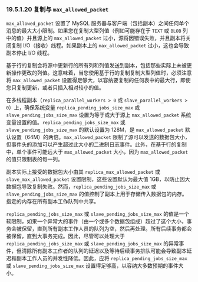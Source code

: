 ### 19.5.1.20 复制与 `max_allowed_packet`

`max_allowed_packet` 设置了 MySQL 服务器与客户端（包括副本）之间任何单个消息的最大大小限制。如果您在复制大型列值（例如可能存在于 `TEXT` 或 `BLOB` 列中的值）并且源上的 `max_allowed_packet` 过小，源将因错误失败，并且副本将关闭复制 I/O（接收）线程。如果副本上的 `max_allowed_packet` 过小，这也会导致副本停止 I/O 线程。

基于行的复制会将源中更新行的所有列和列值发送到副本，包括那些实际上未被更新操作更改的列值。这意味着，当您使用基于行的复制复制大型列值时，必须注意将 `max_allowed_packet` 设置得足够大，以容纳要复制的任何表中的最大行，即使您只复制更新，或者只插入相对较小的值。

在多线程副本（`replica_parallel_workers > 0` 或 `slave_parallel_workers > 0`）上，确保系统变量 `replica_pending_jobs_size_max` 或 `slave_pending_jobs_size_max` 设置为等于或大于源上 `max_allowed_packet` 系统变量设置的值。`replica_pending_jobs_size_max` 或 `slave_pending_jobs_size_max` 的默认设置为 128M，是 `max_allowed_packet` 默认设置（64M）的两倍。`max_allowed_packet` 限制了源可以发送的数据包大小，但事件头的添加可以产生超过此大小的二进制日志事件。此外，在基于行的复制中，单个事件可能远大于 `max_allowed_packet` 大小，因为 `max_allowed_packet` 的值只限制表的每一列。

副本实际上接受的数据包大小由其 `replica_max_allowed_packet` 或 `slave_max_allowed_packet` 设置限制，这些设置默认为最大值 1GB，以防止因大数据包导致复制失败。然而，`replica_pending_jobs_size_max` 或 `slave_pending_jobs_size_max` 的值控制了副本上用于存储传入数据包的内存。指定的内存在所有副本工作队列中共享。

`replica_pending_jobs_size_max` 或 `slave_pending_jobs_size_max` 的值是一个软限制，如果一个异常大的事件（由一个或多个数据包组成）超过了这个大小，事务会被保留，直到所有副本工作人员的队列为空，然后再处理。所有后续事务都会被保留，直到大事务完成。因此，尽管可以处理大于 `replica_pending_jobs_size_max` 或 `slave_pending_jobs_size_max` 的异常事件，但清除所有副本工作者的队列的延迟以及等待后续事务排队可能会导致副本延迟和副本工作人员的并发性降低。因此，应将 `replica_pending_jobs_size_max` 或 `slave_pending_jobs_size_max` 设置得足够高，以容纳大多数预期的事件大小。